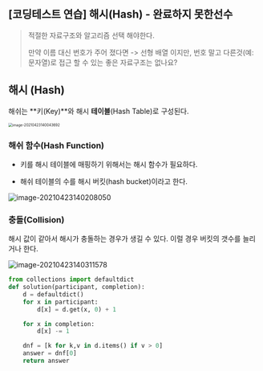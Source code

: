 ## [코딩테스트 연습] 해시(Hash) - 완료하지 못한선수

> 적절한 자료구조와 알고리즘 선택 해야한다.
>
> 만약 이름 대신 번호가 주어 졌다면 -> 선형 배열 이지만, 번호 말고 다른것(예: 문자열)로 접근 할 수 있는 좋은 자료구조는 없나요?



## 해시 (Hash)

해쉬는 **키(Key)**와 해시 **테이블**(Hash Table)로 구성된다.

<img src="https://tva1.sinaimg.cn/large/008i3skNgy1gptlcb3hxcj30md0fwmyi.jpg" alt="image-20210423140043692" style="zoom:50%;" />

### 해쉬 함수(Hash Function)

+ 키를 해시 테이블에 매핑하기 위해서는 해시 함수가 필요하다. 

+ 해쉬 테이블의 수를 해시 버킷(hash bucket)이라고 한다. 

![image-20210423140208050](https://tva1.sinaimg.cn/large/008i3skNgy1gptldrnwjkj30rs0frtcc.jpg)



### 충돌(Collision)

해시 값이 같아서 해시가 충돌하는 경우가 생길 수 있다. 이럴 경우 버킷의 갯수를 늘리거나 한다. 

![image-20210423140311578](https://tva1.sinaimg.cn/large/008i3skNgy1gptlevhwnyj30q50fv0vs.jpg)





```python
from collections import defaultdict
def solution(participant, completion):
    d = defaultdict()
    for x in participant:
        d[x] = d.get(x, 0) + 1

    for x in completion:
        d[x] -= 1

    dnf = [k for k,v in d.items() if v > 0]
    answer = dnf[0]
    return answer
```

